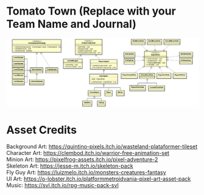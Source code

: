 # Tomato Town (Replace with your Team Name and Journal)


<img src="images/class-diagram.png" width="1100">

# Asset Credits

Background Art:
https://quintino-pixels.itch.io/wasteland-plataformer-tileset<br>
Character Art:
https://clembod.itch.io/warrior-free-animation-set<br>
Minion Art:
https://pixelfrog-assets.itch.io/pixel-adventure-2<br>
Skeleton Art:
https://jesse-m.itch.io/skeleton-pack<br>
Fly Guy Art:
https://luizmelo.itch.io/monsters-creatures-fantasy<br>
UI Art:
https://o-lobster.itch.io/platformmetroidvania-pixel-art-asset-pack<br>
Music:
https://svl.itch.io/rpg-music-pack-svl
